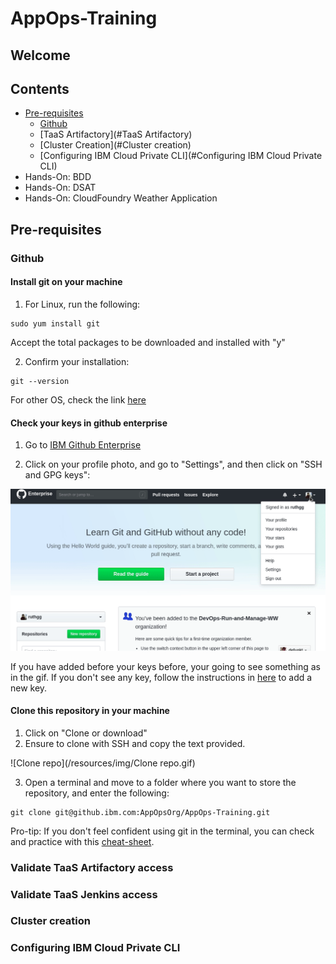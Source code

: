 # AppOps-Training

## Welcome

## Contents
- [Pre-requisites](#Pre-requisites)
  * [Github](#Github)
  * [TaaS Artifactory](#TaaS Artifactory)
  * [Cluster Creation](#Cluster creation)
  * [Configuring IBM Cloud Private CLI](#Configuring IBM Cloud Private CLI)
- Hands-On: BDD
- Hands-On: DSAT
- Hands-On: CloudFoundry Weather Application

## Pre-requisites

### Github

#### Install git on your machine

1. For Linux, run the following:

```.term1
sudo yum install git
```
Accept the total packages to be downloaded and installed with "y"

2. Confirm your installation:

```.term1
git --version
```

For other OS, check the link [here](https://git-scm.com/book/en/v2/Getting-Started-Installing-Git)

#### Check your keys in github enterprise

1. Go to [IBM Github Enterprise](https://github.ibm.com/)

2. Click on your profile photo, and go to "Settings", and then click on "SSH and GPG keys":

![Check git keys](/resources/img/Check_git_keys.gif)

If you have added before your keys before, your going to see something as in the gif.
If you don't see any key, follow the instructions in [here](https://help.github.com/en/articles/adding-a-new-ssh-key-to-your-github-account) to add a new key.

#### Clone this repository in your machine

1. Click on "Clone or download"
2. Ensure to clone with SSH and copy the text provided.

![Clone repo](/resources/img/Clone repo.gif)

3. Open a terminal and move to a folder where you want to store the repository, and enter the following:

```.term1
git clone git@github.ibm.com:AppOpsOrg/AppOps-Training.git
```

Pro-tip: If you don't feel confident using git in the terminal, you can check and practice with this [cheat-sheet](https://www.git-tower.com/blog/git-cheat-sheet).


### Validate TaaS Artifactory access
### Validate TaaS Jenkins access
### Cluster creation
### Configuring IBM Cloud Private CLI
